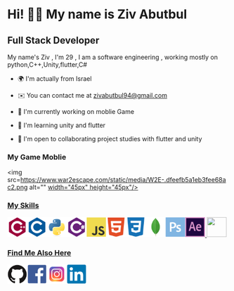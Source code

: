 # Hi! 👋🏻 My name is Ziv Abutbul
## Full Stack Developer

My name's Ziv , I'm 29 , I am a software engineering  , working mostly on python,C++,Unity,flutter,C#

* 🌍 I'm actually from Israel

* ✉️ You can contact me at [zivabutbul94@gmail.com](mailto:zivabutbul94@gmail.com)
* 🚀 I'm currently working on moblie Game
* 🧠 I'm learning unity and flutter
* 🤝 I'm open to collaborating project studies with flutter and unity

### My Game Moblie
  <img src=https://www.war2escape.com/static/media/W2E-.dfeefb5a1eb3fee68ac2.png alt="" <a href="https://www.war2escape.com/"> width="45px" height="45px"/>
### My Skills

<p align="left"><a href="https://docs.microsoft.com/en-us/cpp/?view=msvc-170" target="_blank" rel="noreferrer"><img src=https://raw.githubusercontent.com/RoniJackVituli/gitprofile/main/src/helpers/icons/programming/cplusplus-color.svg alt="" width="45px" height="45px"/><a href="https://docs.microsoft.com/en-us/cpp/?view=msvc-170" target="_blank" rel="noreferrer"><img src=https://raw.githubusercontent.com/RoniJackVituli/gitprofile/main/src/helpers/icons/programming/c-color.svg alt="" width="45px" height="45px"/><a href="https://www.python.org/" target="_blank" rel="noreferrer"><img src=https://raw.githubusercontent.com/RoniJackVituli/gitprofile/main/src/helpers/icons/programming/python-color.svg alt="" width="45px" height="45px"/><a href="https://docs.microsoft.com/en-us/dotnet/csharp/" target="_blank" rel="noreferrer"><img src=https://raw.githubusercontent.com/RoniJackVituli/gitprofile/main/src/helpers/icons/programming/csharp-color.svg alt="" width="45px" height="45px"/><a href="https://developer.mozilla.org/en-US/docs/Web/JavaScript" target="_blank" rel="noreferrer"><img src=https://raw.githubusercontent.com/RoniJackVituli/gitprofile/main/src/helpers/icons/programming/javascript-color.svg alt="" width="45px" height="45px"/><a href="https://developer.mozilla.org/en-US/docs/Web/HTML" target="_blank" rel="noreferrer"><img src=https://raw.githubusercontent.com/RoniJackVituli/gitprofile/main/src/helpers/icons/programming/html5-color.svg alt="" width="45px" height="45px"/><a href="https://developer.mozilla.org/en-US/docs/Web/CSS" target="_blank" rel="noreferrer"><img src=https://raw.githubusercontent.com/RoniJackVituli/gitprofile/main/src/helpers/icons/programming/css3-color.svg alt="" width="45px" height="45px"/><a href="https://mongodb.com/" target="_blank" rel="noreferrer"><img src=https://raw.githubusercontent.com/RoniJackVituli/gitprofile/main/src/helpers/icons/programming/mongodb-color.svg alt="" width="45px" height="45px"/><a href="https://www.adobe.com" target="_blank" rel="noreferrer"><img src=https://raw.githubusercontent.com/RoniJackVituli/gitprofile/main/src/helpers/icons/programming/photoshop-color.svg alt="" width="45px" height="45px"/><a href="https://www.adobe.com" target="_blank" rel="noreferrer"><img src=https://raw.githubusercontent.com/RoniJackVituli/gitprofile/main/src/helpers/icons/programming/aftereffects-color.svg alt="" width="45px" height="45px"/>

  <img src="https://neveragain.allstatics.com/2019/assets/icon/logo/filmora-square.svg" alt="" width="45px" height="45px"/>

</p>


### Find Me Also Here

<p align="left"><a href=https://www.github.com/ziv-abutbul target="_blank" rel="noreferrer"><img src=https://raw.githubusercontent.com/RoniJackVituli/gitprofile/main/src/helpers/icons/socials/github.svg width="45px" height="45px" /></a><a href=https://www.facebook.com/ziv.abutbul.10 target="_blank" rel="noreferrer"><img src=https://raw.githubusercontent.com/RoniJackVituli/gitprofile/main/src/helpers/icons/socials/facebook.svg width="45px" height="45px" /></a><a href=https://www.instagram.com/zivabutbull target="_blank" rel="noreferrer"><img src=https://raw.githubusercontent.com/RoniJackVituli/gitprofile/main/src/helpers/icons/socials/instagram.svg width="45px" height="45px" /></a><a href=https://www.linkedin.com/in/ziv-abutbul-51494b222 target="_blank" rel="noreferrer"><img src=https://raw.githubusercontent.com/RoniJackVituli/gitprofile/main/src/helpers/icons/socials/linkedin.svg width="45px" height="45px" /></a></p>
